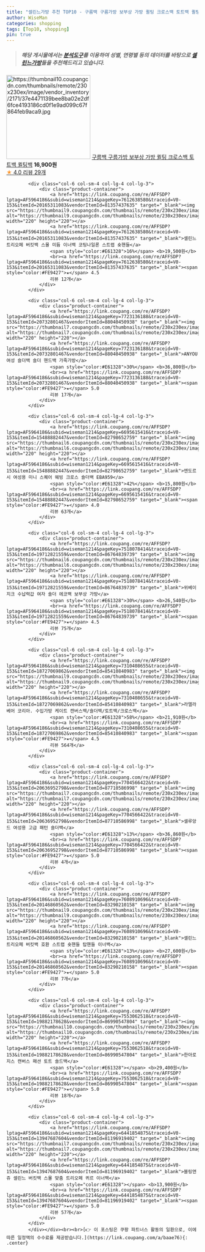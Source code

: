 ```yaml
---
title: "셀린느가방 추천 TOP10 - 구름백 구름가방 보부상 가방 퀼팅 크로스백 토트백 퀼팅백"
author: WiseMan
categories: shopping
tags: [Top10, shopping]
pin: true
---
```


> ##### 해당 게시물에서는 [**분석도구**](https://itemscout.io/)를 이용하여 **성별**, **연령별** 등의 데이터를 바탕으로 [**셀린느가방**](https://link.coupang.com/a/baae76)들을 추천해드리고 있습니다.
<div class="container"><div class="row">
            <div class="col-6 col-sm-4 col-lg-4 col-lg-3">
                <div class="product-container">
                    <a href="https://link.coupang.com/re/AFFSDP?lptag=AF5964186&subid=wiseman1214&pageKey=7260522758&traceid=V0-153&itemId=18492151777&vendorItemId=85589563784" target="_blank"><img src="https://thumbnail10.coupangcdn.com/thumbnails/remote/230x230ex/image/vendor_inventory/2171/37e4471139bee8ba02e2df6fce4193186cd0f1e9ad099c67f864feb9aca9.jpg" alt="https://thumbnail10.coupangcdn.com/thumbnails/remote/230x230ex/image/vendor_inventory/2171/37e4471139bee8ba02e2df6fce4193186cd0f1e9ad099c67f864feb9aca9.jpg" width="220" height="220"></a>
                    <a href="https://link.coupang.com/re/AFFSDP?lptag=AF5964186&subid=wiseman1214&pageKey=7260522758&traceid=V0-153&itemId=18492151777&vendorItemId=85589563784" target="_blank">구름백 구름가방 보부상 가방 퀼팅 크로스백 토트백 퀼팅백</a>
                    <span style="color:#E61328"></span> <b>16,900원</b>
                    <br><a href="https://link.coupang.com/re/AFFSDP?lptag=AF5964186&subid=wiseman1214&pageKey=7260522758&traceid=V0-153&itemId=18492151777&vendorItemId=85589563784" target="_blank"><span style="color:#FE9427">★</span> 4.0
                    리뷰 29개</a>
                </div>
            </div>
            
            <div class="col-6 col-sm-4 col-lg-4 col-lg-3">
                <div class="product-container">
                    <a href="https://link.coupang.com/re/AFFSDP?lptag=AF5964186&subid=wiseman1214&pageKey=7612638580&traceid=V0-153&itemId=20165311083&vendorItemId=81357437635" target="_blank"><img src="https://thumbnail9.coupangcdn.com/thumbnails/remote/230x230ex/image/vendor_inventory/b472/555a5fe9d71518c2af45e69e10481f8c4a78a4a514c8c33b688c5e1b7331.jpg" alt="https://thumbnail9.coupangcdn.com/thumbnails/remote/230x230ex/image/vendor_inventory/b472/555a5fe9d71518c2af45e69e10481f8c4a78a4a514c8c33b688c5e1b7331.jpg" width="220" height="220"></a>
                    <a href="https://link.coupang.com/re/AFFSDP?lptag=AF5964186&subid=wiseman1214&pageKey=7612638580&traceid=V0-153&itemId=20165311083&vendorItemId=81357437635" target="_blank">셀린느 트리오페 버킷백 스몰 미듐 이너백 코팅나일론 스트랩 숏핸들</a>
                    <span style="color:#E61328">16%</span> <b>19,500원</b>
                    <br><a href="https://link.coupang.com/re/AFFSDP?lptag=AF5964186&subid=wiseman1214&pageKey=7612638580&traceid=V0-153&itemId=20165311083&vendorItemId=81357437635" target="_blank"><span style="color:#FE9427">★</span> 4.5
                    리뷰 12개</a>
                </div>
            </div>
            
            <div class="col-6 col-sm-4 col-lg-4 col-lg-3">
                <div class="product-container">
                    <a href="https://link.coupang.com/re/AFFSDP?lptag=AF5964186&subid=wiseman1214&pageKey=7723136188&traceid=V0-153&itemId=20732801467&vendorItemId=88040450938" target="_blank"><img src="https://thumbnail7.coupangcdn.com/thumbnails/remote/230x230ex/image/vendor_inventory/c89e/8e0a5a0c68b2125e72c3d0260642b3c60a6605475abea802ac3160216cd8.jpg" alt="https://thumbnail7.coupangcdn.com/thumbnails/remote/230x230ex/image/vendor_inventory/c89e/8e0a5a0c68b2125e72c3d0260642b3c60a6605475abea802ac3160216cd8.jpg" width="220" height="220"></a>
                    <a href="https://link.coupang.com/re/AFFSDP?lptag=AF5964186&subid=wiseman1214&pageKey=7723136188&traceid=V0-153&itemId=20732801467&vendorItemId=88040450938" target="_blank">ANYOU 여성 숄더백 숄더 핸드백 가죽가방</a>
                    <span style="color:#E61328">30%</span> <b>36,800원</b>
                    <br><a href="https://link.coupang.com/re/AFFSDP?lptag=AF5964186&subid=wiseman1214&pageKey=7723136188&traceid=V0-153&itemId=20732801467&vendorItemId=88040450938" target="_blank"><span style="color:#FE9427">★</span> 5.0
                    리뷰 17개</a>
                </div>
            </div>
            
            <div class="col-6 col-sm-4 col-lg-4 col-lg-3">
                <div class="product-container">
                    <a href="https://link.coupang.com/re/AFFSDP?lptag=AF5964186&subid=wiseman1214&pageKey=6695615416&traceid=V0-153&itemId=15488882447&vendorItemId=82798652759" target="_blank"><img src="https://thumbnail6.coupangcdn.com/thumbnails/remote/230x230ex/image/vendor_inventory/9da1/3c13008502c90908ac90b24374e1642e0b7bf3f33ae52bc7efb26466bcfa.jpg" alt="https://thumbnail6.coupangcdn.com/thumbnails/remote/230x230ex/image/vendor_inventory/9da1/3c13008502c90908ac90b24374e1642e0b7bf3f33ae52bc7efb26466bcfa.jpg" width="220" height="220"></a>
                    <a href="https://link.coupang.com/re/AFFSDP?lptag=AF5964186&subid=wiseman1214&pageKey=6695615416&traceid=V0-153&itemId=15488882447&vendorItemId=82798652759" target="_blank">엔도르시 여성용 미니 스퀘어 웨빙 크로스 숄더백 EBA959</a>
                    <span style="color:#E61328">42%</span> <b>15,800원</b>
                    <br><a href="https://link.coupang.com/re/AFFSDP?lptag=AF5964186&subid=wiseman1214&pageKey=6695615416&traceid=V0-153&itemId=15488882447&vendorItemId=82798652759" target="_blank"><span style="color:#FE9427">★</span> 4.0
                    리뷰 63개</a>
                </div>
            </div>
            
            <div class="col-6 col-sm-4 col-lg-4 col-lg-3">
                <div class="product-container">
                    <a href="https://link.coupang.com/re/AFFSDP?lptag=AF5964186&subid=wiseman1214&pageKey=7518078414&traceid=V0-153&itemId=19712821559&vendorItemId=86764839739" target="_blank"><img src="https://thumbnail6.coupangcdn.com/thumbnails/remote/230x230ex/image/vendor_inventory/f500/febb51e69b7e9dd1e156cc8d512908c095dcfd6a9e0b71ed0b85f145a0dd.png" alt="https://thumbnail6.coupangcdn.com/thumbnails/remote/230x230ex/image/vendor_inventory/f500/febb51e69b7e9dd1e156cc8d512908c095dcfd6a9e0b71ed0b85f145a0dd.png" width="220" height="220"></a>
                    <a href="https://link.coupang.com/re/AFFSDP?lptag=AF5964186&subid=wiseman1214&pageKey=7518078414&traceid=V0-153&itemId=19712821559&vendorItemId=86764839739" target="_blank">위베이지크 수납력갑 여자 숄더 에코백 보부상 가방</a>
                    <span style="color:#E61328">30%</span> <b>26,540원</b>
                    <br><a href="https://link.coupang.com/re/AFFSDP?lptag=AF5964186&subid=wiseman1214&pageKey=7518078414&traceid=V0-153&itemId=19712821559&vendorItemId=86764839739" target="_blank"><span style="color:#FE9427">★</span> 4.5
                    리뷰 75개</a>
                </div>
            </div>
            
            <div class="col-6 col-sm-4 col-lg-4 col-lg-3">
                <div class="product-container">
                    <a href="https://link.coupang.com/re/AFFSDP?lptag=AF5964186&subid=wiseman1214&pageKey=7310408655&traceid=V0-153&itemId=18727069862&vendorItemId=85410840983" target="_blank"><img src="https://thumbnail9.coupangcdn.com/thumbnails/remote/230x230ex/image/vendor_inventory/5e89/37e2ef7bdc2b73a7b10d59d14af877b2e310a106b5601fa7e3264ffb4cf0.jpg" alt="https://thumbnail9.coupangcdn.com/thumbnails/remote/230x230ex/image/vendor_inventory/5e89/37e2ef7bdc2b73a7b10d59d14af877b2e310a106b5601fa7e3264ffb4cf0.jpg" width="220" height="220"></a>
                    <a href="https://link.coupang.com/re/AFFSDP?lptag=AF5964186&subid=wiseman1214&pageKey=7310408655&traceid=V0-153&itemId=18727069862&vendorItemId=85410840983" target="_blank">라엘라베어 코리아. 수입가방 케이트 캔버스백/숄더백/토트백/크로스백</a>
                    <span style="color:#E61328">58%</span> <b>21,910원</b>
                    <br><a href="https://link.coupang.com/re/AFFSDP?lptag=AF5964186&subid=wiseman1214&pageKey=7310408655&traceid=V0-153&itemId=18727069862&vendorItemId=85410840983" target="_blank"><span style="color:#FE9427">★</span> 4.5
                    리뷰 564개</a>
                </div>
            </div>
            
            <div class="col-6 col-sm-4 col-lg-4 col-lg-3">
                <div class="product-container">
                    <a href="https://link.coupang.com/re/AFFSDP?lptag=AF5964186&subid=wiseman1214&pageKey=7704566422&traceid=V0-153&itemId=20636952798&vendorItemId=87710586998" target="_blank"><img src="https://thumbnail7.coupangcdn.com/thumbnails/remote/230x230ex/image/vendor_inventory/2a94/add415e276f7a96ee8a50cf0f8fde761a0af1fff153e818f6caa2a359717.jpg" alt="https://thumbnail7.coupangcdn.com/thumbnails/remote/230x230ex/image/vendor_inventory/2a94/add415e276f7a96ee8a50cf0f8fde761a0af1fff153e818f6caa2a359717.jpg" width="220" height="220"></a>
                    <a href="https://link.coupang.com/re/AFFSDP?lptag=AF5964186&subid=wiseman1214&pageKey=7704566422&traceid=V0-153&itemId=20636952798&vendorItemId=87710586998" target="_blank">셀루앙드 여성용 고급 패턴 숄더백</a>
                    <span style="color:#E61328">13%</span> <b>36,860원</b>
                    <br><a href="https://link.coupang.com/re/AFFSDP?lptag=AF5964186&subid=wiseman1214&pageKey=7704566422&traceid=V0-153&itemId=20636952798&vendorItemId=87710586998" target="_blank"><span style="color:#FE9427">★</span> 5.0
                    리뷰 4개</a>
                </div>
            </div>
            
            <div class="col-6 col-sm-4 col-lg-4 col-lg-3">
                <div class="product-container">
                    <a href="https://link.coupang.com/re/AFFSDP?lptag=AF5964186&subid=wiseman1214&pageKey=7608910696&traceid=V0-153&itemId=20146860562&vendorItemId=83290210158" target="_blank"><img src="https://thumbnail9.coupangcdn.com/thumbnails/remote/230x230ex/image/vendor_inventory/b472/555a5fe9d71518c2af45e69e10481f8c4a78a4a514c8c33b688c5e1b7331.jpg" alt="https://thumbnail9.coupangcdn.com/thumbnails/remote/230x230ex/image/vendor_inventory/b472/555a5fe9d71518c2af45e69e10481f8c4a78a4a514c8c33b688c5e1b7331.jpg" width="220" height="220"></a>
                    <a href="https://link.coupang.com/re/AFFSDP?lptag=AF5964186&subid=wiseman1214&pageKey=7608910696&traceid=V0-153&itemId=20146860562&vendorItemId=83290210158" target="_blank">셀린느 트리오페 버킷백 호환 스트랩 숏핸들 탑핸들 이너백</a>
                    <span style="color:#E61328">13%</span> <b>27,600원</b>
                    <br><a href="https://link.coupang.com/re/AFFSDP?lptag=AF5964186&subid=wiseman1214&pageKey=7608910696&traceid=V0-153&itemId=20146860562&vendorItemId=83290210158" target="_blank"><span style="color:#FE9427">★</span> 5.0
                    리뷰 7개</a>
                </div>
            </div>
            
            <div class="col-6 col-sm-4 col-lg-4 col-lg-3">
                <div class="product-container">
                    <a href="https://link.coupang.com/re/AFFSDP?lptag=AF5964186&subid=wiseman1214&pageKey=7553062518&traceid=V0-153&itemId=19882178628&vendorItemId=86990547804" target="_blank"><img src="https://thumbnail10.coupangcdn.com/thumbnails/remote/230x230ex/image/vendor_inventory/0829/463b96f792f4b9b8f43cc1c75c2cdd1aa585075a2d1d7718d3b06ae3087d.jpg" alt="https://thumbnail10.coupangcdn.com/thumbnails/remote/230x230ex/image/vendor_inventory/0829/463b96f792f4b9b8f43cc1c75c2cdd1aa585075a2d1d7718d3b06ae3087d.jpg" width="220" height="220"></a>
                    <a href="https://link.coupang.com/re/AFFSDP?lptag=AF5964186&subid=wiseman1214&pageKey=7553062518&traceid=V0-153&itemId=19882178628&vendorItemId=86990547804" target="_blank">한아로지스 캔버스 패션 토트 숄드백</a>
                    <span style="color:#E61328"></span> <b>29,400원</b>
                    <br><a href="https://link.coupang.com/re/AFFSDP?lptag=AF5964186&subid=wiseman1214&pageKey=7553062518&traceid=V0-153&itemId=19882178628&vendorItemId=86990547804" target="_blank"><span style="color:#FE9427">★</span> 5.0
                    리뷰 18개</a>
                </div>
            </div>
            
            <div class="col-6 col-sm-4 col-lg-4 col-lg-3">
                <div class="product-container">
                    <a href="https://link.coupang.com/re/AFFSDP?lptag=AF5964186&subid=wiseman1214&pageKey=6441854875&traceid=V0-153&itemId=13947687604&vendorItemId=81196919402" target="_blank"><img src="https://thumbnail7.coupangcdn.com/thumbnails/remote/230x230ex/image/vendor_inventory/6399/3aa4be60cca8736ebd7a08e04c79045ec2344d197d3bc35dd9ad1d3a50f0.jpg" alt="https://thumbnail7.coupangcdn.com/thumbnails/remote/230x230ex/image/vendor_inventory/6399/3aa4be60cca8736ebd7a08e04c79045ec2344d197d3bc35dd9ad1d3a50f0.jpg" width="220" height="220"></a>
                    <a href="https://link.coupang.com/re/AFFSDP?lptag=AF5964186&subid=wiseman1214&pageKey=6441854875&traceid=V0-153&itemId=13947687604&vendorItemId=81196919402" target="_blank">블링앤쥬 셀린느 버킷백 스몰 맞춤 트리오페 퀴르 이너백</a>
                    <span style="color:#E61328"></span> <b>13,900원</b>
                    <br><a href="https://link.coupang.com/re/AFFSDP?lptag=AF5964186&subid=wiseman1214&pageKey=6441854875&traceid=V0-153&itemId=13947687604&vendorItemId=81196919402" target="_blank"><span style="color:#FE9427">★</span> 5.0
                    리뷰 57개</a>
                </div>
            </div>
            </div></div><br><br>[👉 이 포스팅은 쿠팡 파트너스 활동의 일환으로, 이에 따른 일정액의 수수료를 제공받습니다.](https://link.coupang.com/a/baae76){: .center}
